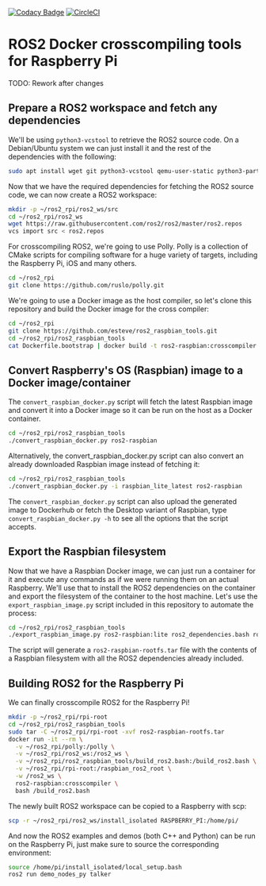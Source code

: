 [![Codacy Badge](https://api.codacy.com/project/badge/Grade/362b42f974ee4426a51e508bf939619b)](https://app.codacy.com/app/avrabe/ros2_raspbian_tools?utm_source=github.com&utm_medium=referral&utm_content=avrabe/ros2_raspbian_tools&utm_campaign=Badge_Grade_Settings)
[![CircleCI](https://circleci.com/gh/avrabe/ros2_raspbian_tools/tree/master.svg?style=svg)](https://circleci.com/gh/avrabe/ros2_raspbian_tools/tree/master)

ROS2 Docker crosscompiling tools for Raspberry Pi
=================================================

TODO: Rework after changes

Prepare a ROS2 workspace and fetch any dependencies
---------------------------------------------------

We'll be using `python3-vcstool` to retrieve the ROS2 source code. On a Debian/Ubuntu system we can
just install it and the rest of the dependencies with the following:

```sh
sudo apt install wget git python3-vcstool qemu-user-static python3-parted python3-requests
```

Now that we have the required dependencies for fetching the ROS2 source code, we can now create a ROS2
workspace:

```sh
mkdir -p ~/ros2_rpi/ros2_ws/src
cd ~/ros2_rpi/ros2_ws
wget https://raw.githubusercontent.com/ros2/ros2/master/ros2.repos
vcs import src < ros2.repos
```

For crosscompiling ROS2, we're going to use Polly. Polly is a collection of CMake scripts for
compiling software for a huge variety of targets, including the Raspberry Pi, iOS and many others.

```sh
cd ~/ros2_rpi
git clone https://github.com/ruslo/polly.git
```

We're going to use a Docker image as the host compiler, so let's clone this repository and
build the Docker image for the cross compiler:

```sh
cd ~/ros2_rpi
git clone https://github.com/esteve/ros2_raspbian_tools.git
cd ~/ros2_rpi/ros2_raspbian_tools
cat Dockerfile.bootstrap | docker build -t ros2-raspbian:crosscompiler -
```

Convert Raspberry's OS (Raspbian) image to a Docker image/container
-------------------------------------------------------------------

The `convert_raspbian_docker.py` script will fetch the latest Raspbian image and convert it into a
Docker image so it can be run on the host as a Docker container.

```sh
cd ~/ros2_rpi/ros2_raspbian_tools
./convert_raspbian_docker.py ros2-raspbian
```

Alternatively, the convert_raspbian_docker.py script can also convert an already downloaded
Raspbian image instead of fetching it:

```sh
cd ~/ros2_rpi/ros2_raspbian_tools
./convert_raspbian_docker.py -i raspbian_lite_latest ros2-raspbian
```

The `convert_raspbian_docker.py` script can also upload the generated image to Dockerhub or fetch
the Desktop variant of Raspbian, type `convert_raspbian_docker.py -h` to see all the options that
the script accepts.

Export the Raspbian filesystem
------------------------------

Now that we have a Raspbian Docker image, we can just run a container for it and execute any
commands as if we were running them on an actual Raspberry. We'll use that to install the ROS2
dependencies on the container and export the filesystem of the container to the host machine.
Let's use the `export_raspbian_image.py` script included in this repository to automate the
process:

```sh
cd ~/ros2_rpi/ros2_raspbian_tools
./export_raspbian_image.py ros2-raspbian:lite ros2_dependencies.bash ros2-raspbian-rootfs.tar
```

The script will generate a `ros2-raspbian-rootfs.tar` file with the contents of a Raspbian
filesystem with all the ROS2 dependencies already included.

Building ROS2 for the Raspberry Pi
----------------------------------

We can finally crosscompile ROS2 for the Raspberry Pi!

```sh
mkdir -p ~/ros2_rpi/rpi-root
cd ~/ros2_rpi/ros2_raspbian_tools
sudo tar -C ~/ros2_rpi/rpi-root -xvf ros2-raspbian-rootfs.tar
docker run -it --rm \
  -v ~/ros2_rpi/polly:/polly \
  -v ~/ros2_rpi/ros2_ws:/ros2_ws \
  -v ~/ros2_rpi/ros2_raspbian_tools/build_ros2.bash:/build_ros2.bash \
  -v ~/ros2_rpi/rpi-root:/raspbian_ros2_root \
  -w /ros2_ws \
  ros2-raspbian:crosscompiler \
  bash /build_ros2.bash
```

The newly built ROS2 workspace can be copied to a Raspberry with scp:

```sh
scp -r ~/ros2_rpi/ros2_ws/install_isolated RASPBERRY_PI:/home/pi/
```

And now the ROS2 examples and demos (both C++ and Python) can be run on the Raspberry Pi, just
make sure to source the corresponding environment:

```sh
source /home/pi/install_isolated/local_setup.bash
ros2 run demo_nodes_py talker
```
